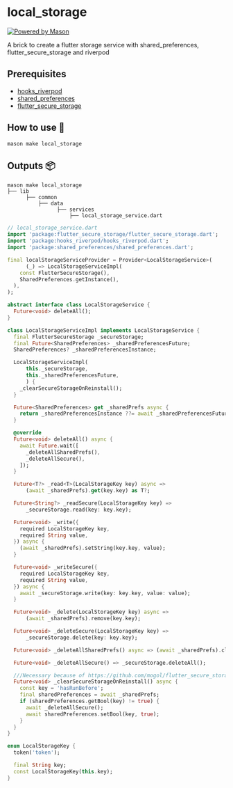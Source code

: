 # local_storage

[![Powered by Mason](https://img.shields.io/endpoint?url=https%3A%2F%2Ftinyurl.com%2Fmason-badge)](https://github.com/felangel/mason)

A brick to create a flutter storage service with shared_preferences, flutter_secure_storage and riverpod

## Prerequisites

- [hooks_riverpod](https://pub.dev/packages/hooks_riverpod)
- [shared_preferences](https://pub.dev/packages/shared_preferences)
- [flutter_secure_storage](https://pub.dev/packages/flutter_secure_storage)

## How to use 🚀

```
mason make local_storage
```

## Outputs 📦

```
mason make local_storage
├── lib
      ├── common
          ├── data
                ├── services
                    ├── local_storage_service.dart
```

```dart
// local_storage_service.dart
import 'package:flutter_secure_storage/flutter_secure_storage.dart';
import 'package:hooks_riverpod/hooks_riverpod.dart';
import 'package:shared_preferences/shared_preferences.dart';

final localStorageServiceProvider = Provider<LocalStorageService>(
      (_) => LocalStorageServiceImpl(
    const FlutterSecureStorage(),
    SharedPreferences.getInstance(),
  ),
);

abstract interface class LocalStorageService {
  Future<void> deleteAll();
}

class LocalStorageServiceImpl implements LocalStorageService {
  final FlutterSecureStorage _secureStorage;
  final Future<SharedPreferences> _sharedPreferencesFuture;
  SharedPreferences? _sharedPreferencesInstance;

  LocalStorageServiceImpl(
      this._secureStorage,
      this._sharedPreferencesFuture,
      ) {
    _clearSecureStorageOnReinstall();
  }

  Future<SharedPreferences> get _sharedPrefs async {
    return _sharedPreferencesInstance ??= await _sharedPreferencesFuture;
  }

  @override
  Future<void> deleteAll() async {
    await Future.wait([
      _deleteAllSharedPrefs(),
      _deleteAllSecure(),
    ]);
  }

  Future<T?> _read<T>(LocalStorageKey key) async =>
      (await _sharedPrefs).get(key.key) as T?;

  Future<String?> _readSecure(LocalStorageKey key) =>
      _secureStorage.read(key: key.key);

  Future<void> _write({
    required LocalStorageKey key,
    required String value,
  }) async {
    (await _sharedPrefs).setString(key.key, value);
  }

  Future<void> _writeSecure({
    required LocalStorageKey key,
    required String value,
  }) async {
    await _secureStorage.write(key: key.key, value: value);
  }

  Future<void> _delete(LocalStorageKey key) async =>
      (await _sharedPrefs).remove(key.key);

  Future<void> _deleteSecure(LocalStorageKey key) =>
      _secureStorage.delete(key: key.key);

  Future<void> _deleteAllSharedPrefs() async => (await _sharedPrefs).clear();

  Future<void> _deleteAllSecure() => _secureStorage.deleteAll();

  ///Necessary because of https://github.com/mogol/flutter_secure_storage/issues/88
  Future<void> _clearSecureStorageOnReinstall() async {
    const key = 'hasRunBefore';
    final sharedPreferences = await _sharedPrefs;
    if (sharedPreferences.getBool(key) != true) {
      await _deleteAllSecure();
      await sharedPreferences.setBool(key, true);
    }
  }
}

enum LocalStorageKey {
  token('token');

  final String key;
  const LocalStorageKey(this.key);
}
```